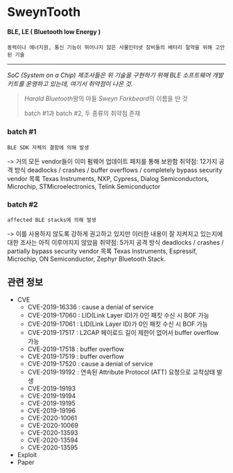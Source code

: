 # SweynTooth
#### BLE, LE ( Bluetooth low Energy )

	동력이나 에너지원, 통신 기능이 뛰어나지 않은 사물인터넷 장비들의 배터리 절약을 위해 고안된 기술

***
*SoC (System on a Chip) 제조사들은 위 기술을 구현하기 위해 BLE 소프트웨어 개발 키트를 운영하고 있는데, 여기서 취약점이 나온 것.*   
> *Harald Bluetooth*왕의 아들 *Sweyn Forkbeard*의 이름을 딴 것 
>      
> batch #1과 batch #2, 두 종류의 취약점 존재
### batch #1

	BLE SDK 자체의 결함에 의해 발생 
-> 거의 모든 vendor들이 이미 펌웨어 업데이트 패치를 통해 보완함
취약점: 12가지
공격 방식
deadlocks / crashes / buffer overflows / completely bypass security
vendor 목록
Texas Instruments, NXP, Cypress, Dialog Semiconductors, Microchip, STMicroelectronics, Telink Semiconductor

### batch #2

	affected BLE stacks에 의해 발생 
-> 이를 사용하지 않도록 강하게 권고하고 있지만 이러한 내용이 잘 지켜지고 있는지에 대한 조사는 아직 이루어지지 않았음
취약점: 5가지 
공격 방식
deadlocks / crashes / partially bypass security
vendor 목록
Texas Instruments, Espressif, Microchip, ON Semiconductor, 
Zephyr Bluetooth Stack.

## 관련 정보
- CVE
    - CVE-2019-16336 : cause a denial of service
    - CVE-2019-17060 : LID(Link Layer ID)가 0인 패킷 수신 시 BOF 가능
    - CVE-2019-17061 : LID(Link Layer ID)가 0인 패킷 수신 시 BOF 가능
    - CVE-2019-17517 : L2CAP 페이로드 길이 제한이 없어서 buffer overflow 가능
    - CVE-2019-17518 : buffer overflow
    - CVE-2019-17519 : buffer overflow
    - CVE-2019-17520 : cause a denial of service
    - CVE-2019-19192 : 연속된 Attribute Protocol (ATT) 요청으로 교착상태 발생
    - CVE-2019-19193
    - CVE-2019-19194
    - CVE-2019-19195
    - CVE-2019-19196
    - CVE-2020-10061
    - CVE-2020-10069
    - CVE-2020-13593
    - CVE-2020-13594
    - CVE-2020-13595
- Exploit
- Paper